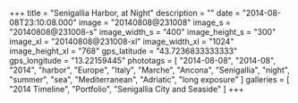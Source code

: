 +++
title = "Senigallia Harbor, at Night"
description = ""
date = "2014-08-08T23:10:08.000"
image = "20140808@231008"
image_s = "20140808@231008-s"
image_width_s = "400"
image_height_s = "300"
image_xl = "20140808@231008-xl"
image_width_xl = "1024"
image_height_xl = "768"
gps_latitude = "43.7236833333333"
gps_longitude = "13.22159445"
phototags = [ "2014-08-08", "2014-08", "2014", "harbor", "Europe", "Italy", "Marche", "Ancona", "Senigallia", "night", "summer", "sea", "Mediterranean", "Adriatic", "long exposure" ]
galleries = [ "2014 Timeline", "Portfolio", "Senigallia City and Seaside" ]
+++
